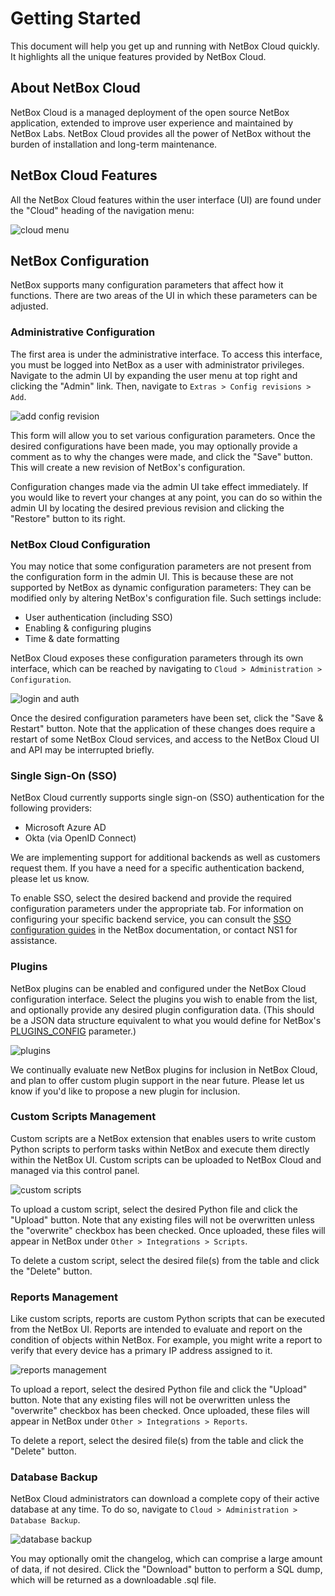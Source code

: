 # Getting Started

This document will help you get up and running with NetBox Cloud quickly. It highlights all the unique features provided by NetBox Cloud.

## About NetBox Cloud
NetBox Cloud is a managed deployment of the open source NetBox application, extended to improve user experience and maintained by NetBox Labs. NetBox Cloud provides all the power of NetBox without the burden of installation and long-term maintenance.

## NetBox Cloud Features
All the NetBox Cloud features within the user interface (UI) are found under the "Cloud" heading of the navigation menu:

![cloud menu](../images/getting_started/cloud_nav_menu.png) 

## NetBox Configuration
NetBox supports many configuration parameters that affect how it functions. There are two areas of the UI in which these parameters can be adjusted.

### Administrative Configuration
The first area is under the administrative interface. To access this interface, you must be logged into NetBox as a user with administrator privileges. Navigate to the admin UI by expanding the user menu at top right and clicking the "Admin" link. Then, navigate to `Extras > Config revisions > Add`.

![add config revision](../images/getting_started/add_config_revision.png) 

This form will allow you to set various configuration parameters. Once the desired configurations have been made, you may optionally provide a comment as to why the changes were made, and click the "Save" button. This will create a new revision of NetBox's configuration.

Configuration changes made via the admin UI take effect immediately. If you would like to revert your changes at any point, you can do so within the admin UI by locating the desired previous revision and clicking the "Restore" button to its right.

### NetBox Cloud Configuration
You may notice that some configuration parameters are not present from the configuration form in the admin UI. This is because these are not supported by NetBox as dynamic configuration parameters: They can be modified only by altering NetBox's configuration file. Such settings include:
- User authentication (including SSO)
- Enabling & configuring plugins
- Time & date formatting

NetBox Cloud exposes these configuration parameters through its own interface, which can be reached by navigating to `Cloud > Administration > Configuration`.

![login and auth](../images/getting_started/login_auth.png) 

Once the desired configuration parameters have been set, click the "Save & Restart" button. Note that the application of these changes does require a restart of some NetBox Cloud services, and access to the NetBox Cloud UI and API may be interrupted briefly.

### Single Sign-On (SSO)
NetBox Cloud currently supports single sign-on (SSO) authentication for the following providers:

- Microsoft Azure AD
- Okta (via OpenID Connect)

We are implementing support for additional backends as well as customers request them. If you have a need for a specific authentication backend, please let us know.

To enable SSO, select the desired backend and provide the required configuration parameters under the appropriate tab. For information on configuring your specific backend service, you can consult the [SSO configuration guides](https://docs.netbox.dev/en/stable/administration/authentication/overview/) in the NetBox documentation, or contact NS1 for assistance.

### Plugins
NetBox plugins can be enabled and configured under the NetBox Cloud configuration interface. Select the plugins you wish to enable from the list, and optionally provide any desired plugin
configuration data. (This should be a JSON data structure equivalent to what you would define for NetBox's [PLUGINS_CONFIG](https://docs.netbox.dev/en/stable/plugins/) parameter.)

![plugins](../images/getting_started/plugins.png)

We continually evaluate new NetBox plugins for inclusion in NetBox Cloud, and plan to offer custom plugin support in the near future. Please let us know if you'd like to propose a new plugin for inclusion.

### Custom Scripts Management
Custom scripts are a NetBox extension that enables users to write custom Python scripts to perform tasks within NetBox and execute them directly within the NetBox UI. Custom scripts can be uploaded to NetBox Cloud and managed via this control panel.

![custom scripts](../images/getting_started/custom_scripts.png)

To upload a custom script, select the desired Python file and click the "Upload" button. Note that any existing files will not be overwritten unless the "overwrite" checkbox has been checked. Once uploaded, these files will appear in NetBox under `Other > Integrations > Scripts`.

To delete a custom script, select the desired file(s) from the table and click the "Delete" button.

### Reports Management
Like custom scripts, reports are custom Python scripts that can be executed from the NetBox UI. Reports are intended to evaluate and report on the condition of objects within NetBox. For example, you might write a report to verify that every device has a primary IP address assigned to it.

![reports management](../images/getting_started/reports_management.png)

To upload a report, select the desired Python file and click the "Upload" button. Note that any existing files will not be overwritten unless the "overwrite" checkbox has been checked. Once uploaded, these files will appear in NetBox under `Other > Integrations > Reports`.

To delete a report, select the desired file(s) from the table and click the "Delete" button.

### Database Backup
NetBox Cloud administrators can download a complete copy of their active database at any time. To do so, navigate to `Cloud > Administration > Database Backup`.

![database backup](../images/getting_started/database_backup.png)

You may optionally omit the changelog, which can comprise a large amount of data, if not desired. Click the "Download" button to perform a SQL dump, which will be returned as a downloadable .sql file.
